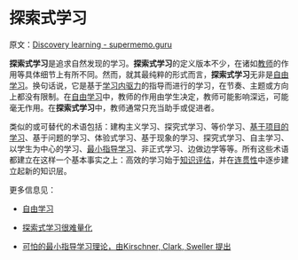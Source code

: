 # 探索式学习

原文：[Discovery learning - supermemo.guru](https://supermemo.guru/wiki/Discovery_learning)

**探索式学习**是追求自然发现的学习。**探索式学习**的定义版本不少，在诸如[教师](https://supermemo.guru/wiki/Teacher)的作用等具体细节上有所不同。然而，就其最纯粹的形式而言，**探索式学习**无非是[自由学习](https://supermemo.guru/wiki/Free_learning)。换句话说，它是基于[学习内驱力](https://supermemo.guru/wiki/Learn_drive)的指导而进行的学习，在节奏、主题或方向上都没有限制。在[自由学习](https://supermemo.guru/wiki/Free_learning)中，教师的作用由学生决定，教师可能影响深远，可能毫无作用。在**探索式学习**中，教师通常只充当助手或促进者。

类似的或可替代的术语包括：建构主义学习、探究式学习、等价学习、[基于项目的学习](https://supermemo.guru/wiki/Project-based_learning)、基于问题的学习、体验式学习、基于现象的学习、探究式学习、自主学习、以学生为中心的学习、[最小指导学习](https://supermemo.guru/wiki/Minimum_guidance_learning)、非正式学习、边做边学等等。所有这些术语都建立在这样一个基本事实之上：高效的学习始于[知识评估](https://supermemo.guru/wiki/Knowledge_valuation_network)，并在[连贯性](https://supermemo.guru/wiki/Coherence)中逐步建立起新的知识层。

更多信息见：

- [自由学习](https://supermemo.guru/wiki/Free_learning)

- [探索式学习很难量化](https://supermemo.guru/wiki/Discovery_learning_is_hard_to_measure)

- [可怕的最小指导学习理论，由Kirschner, Clark, Sweller 提出](https://supermemo.guru/wiki/Horrible_theory_of_minimal_guidance_learning_by_Kirschner,_Clark,_and_Sweller)